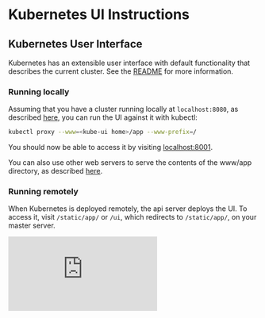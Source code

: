# Kubernetes UI Instructions

## Kubernetes User Interface
Kubernetes has an extensible user interface with default functionality that describes the current cluster. See the [README](../README.md) for more information.

### Running locally
Assuming that you have a cluster running locally at `localhost:8080`, as described [here](https://github.com/kubernetes/community/blob/master/contributors/devel/running-locally.md), you can run the UI against it with kubectl:

```sh
kubectl proxy --www=<kube-ui home>/app --www-prefix=/
```

You should now be able to access it by visiting [localhost:8001](http://localhost:8001/).

You can also use other web servers to serve the contents of the www/app directory, as described [here](../README.md#serving-the-app-during-development). 

### Running remotely
When Kubernetes is deployed remotely, the api server deploys the UI. To access it, visit `/static/app/` or `/ui`, which redirects to `/static/app/`, on your master server.

[![Analytics](https://kubernetes-site.appspot.com/UA-36037335-10/GitHub/docs/ui.md?pixel)]()
